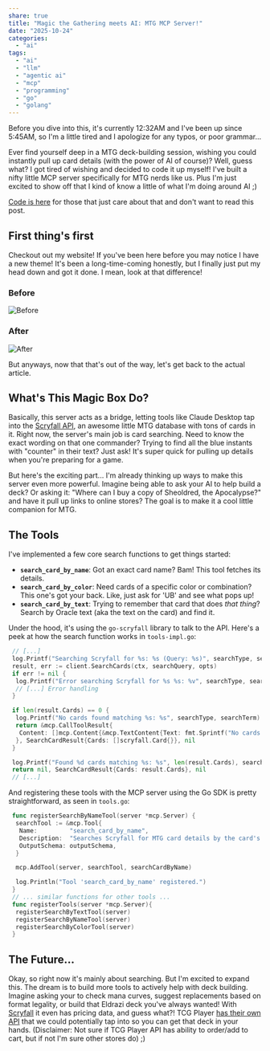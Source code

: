 ```yaml
---
share: true
title: "Magic the Gathering meets AI: MTG MCP Server!"
date: "2025-10-24" 
categories:
  - "ai"
tags:
  - "ai"
  - "llm"
  - "agentic ai"
  - "mcp"
  - "programming"
  - "go"
  - "golang"
---
```


Before you dive into this, it's currently 12:32AM and I've been up since 5:45AM, so I'm a little tired and I apologize for any typos, or poor grammar...

Ever find yourself deep in a MTG deck-building session, wishing you could instantly pull up card details (with the power of AI of course)? Well, guess what? I got tired of wishing and decided to code it up myself\! I've built a nifty little MCP server specifically for MTG nerds like us.  Plus I'm just excited to show off that I kind of know a little of what I'm doing around AI ;) 

[Code is here](https://github.com/DCCoder90/mtg-mcp) for those that just care about that and don't want to read this post.

## First thing's first

Checkout out my website!  If you've been here before you may notice I have a new theme! It's been a long-time-coming honestly, but I finally just put my head down and got it done.  I mean, look at that difference!

### Before
![Before](Screenshot-2025-10-24%20000353.png)
### After
![After](Screenshot-2025-10-24%20000419.png)

But anyways, now that that's out of the way, let's get back to the actual article.

## What's This Magic Box Do?

Basically, this server acts as a bridge, letting tools like Claude Desktop tap into the [Scryfall API](https://scryfall.com/docs/api), an awesome little MTG database with tons of cards in it. Right now, the server's main job is card searching. Need to know the exact wording on that one commander? Trying to find all the blue instants with "counter" in their text? Just ask! It's super quick for pulling up details when you're preparing for a game.

But here's the exciting part... I'm already thinking up ways to make this server even more powerful. Imagine being able to ask your AI to help build a deck? Or asking it: "Where can I buy a copy of Sheoldred, the Apocalypse?" and have it pull up links to online stores? The goal is to make it a cool little companion for MTG.

## The Tools

I've implemented a few core search functions to get things started:

  * **`search_card_by_name`**: Got an exact card name? Bam\! This tool fetches its details.
  * **`search_card_by_color`**: Need cards of a specific color or combination? This one's got your back. Like, just ask for 'UB' and see what pops up\!
  * **`search_card_by_text`**: Trying to remember that card that does *that thing*? Search by Oracle text (aka the text on the card) and find it.

Under the hood, it's using the `go-scryfall` library to talk to the API. Here's a peek at how the search function works in `tools-impl.go`:

```go
 // [...]
 log.Printf("Searching Scryfall for %s: %s (Query: %s)", searchType, searchTerm, searchQuery)
 result, err := client.SearchCards(ctx, searchQuery, opts)
 if err != nil {
  log.Printf("Error searching Scryfall for %s %s: %v", searchType, searchTerm, err)
  // [...] Error handling
 }

 if len(result.Cards) == 0 {
  log.Printf("No cards found matching %s: %s", searchType, searchTerm)
  return &mcp.CallToolResult{
   Content: []mcp.Content{&mcp.TextContent{Text: fmt.Sprintf("No cards found matching the %s '%s'.", searchType, searchTerm)}},
  }, SearchCardResult{Cards: []scryfall.Card{}}, nil
 }

 log.Printf("Found %d cards matching %s: %s", len(result.Cards), searchType, searchTerm)
 return nil, SearchCardResult{Cards: result.Cards}, nil
 // [...]
```

And registering these tools with the MCP server using the Go SDK is pretty straightforward, as seen in `tools.go`:

```go
 func registerSearchByNameTool(server *mcp.Server) {
  searchTool := &mcp.Tool{
   Name:         "search_card_by_name",
   Description:  "Searches Scryfall for MTG card details by the card's exact name.",
   OutputSchema: outputSchema,
  }

  mcp.AddTool(server, searchTool, searchCardByName)

  log.Println("Tool 'search_card_by_name' registered.")
 }
 // ... similar functions for other tools ...
 func registerTools(server *mcp.Server){
  registerSearchByTextTool(server)
  registerSearchByNameTool(server)
  registerSearchByColorTool(server)
 }

```

## The Future...

Okay, so right now it's mainly about searching. But I'm excited to expand this. The dream is to build more tools to actively help with deck building. Imagine asking your to check mana curves, suggest replacements based on format legality, or build that Eldrazi deck you've always wanted\! With [Scryfall](https://scryfall.com/) it even has pricing data, and guess what?! TCG Player [has their own API](https://docs.tcgplayer.com/docs/welcome) that we could potentially tap into so you can get that deck in your hands. (Disclaimer: Not sure if TCG Player API has ability to order/add to cart, but if not I'm sure other stores do) ;)  